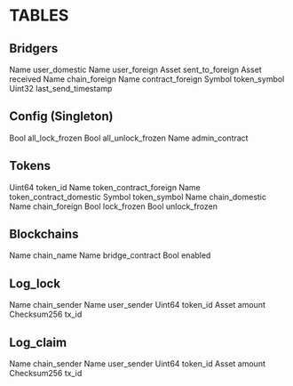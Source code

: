 # TABLES

## Bridgers
Name user_domestic
Name user_foreign
Asset sent_to_foreign
Asset received
Name chain_foreign
Name contract_foreign
Symbol token_symbol
Uint32 last_send_timestamp

## Config (Singleton)
Bool all_lock_frozen
Bool all_unlock_frozen
Name admin_contract

## Tokens
Uint64 token_id
Name token_contract_foreign
Name token_contract_domestic
Symbol token_symbol
Name chain_domestic
Name chain_foreign
Bool lock_frozen
Bool unlock_frozen

## Blockchains
Name chain_name
Name bridge_contract
Bool enabled

## Log_lock
Name chain_sender
Name user_sender
Uint64 token_id
Asset amount
Checksum256 tx_id

## Log_claim
Name chain_sender
Name user_sender
Uint64 token_id
Asset amount
Checksum256 tx_id

